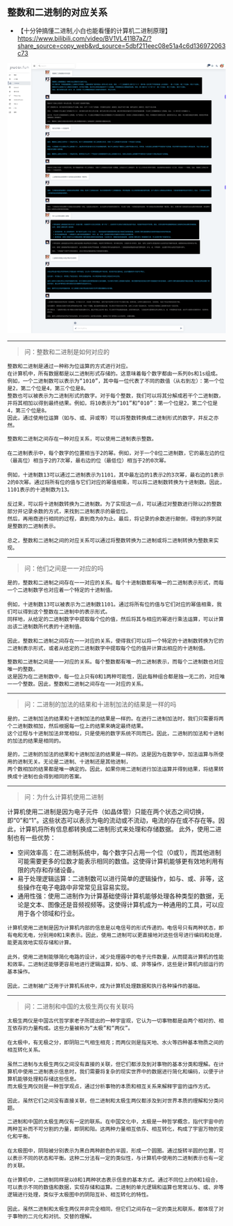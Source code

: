 ## 整数和二进制的对应关系

- 【十分钟搞懂二进制,小白也能看懂的计算机二进制原理】 https://www.bilibili.com/video/BV1VL411B7aZ/?share_source=copy_web&vd_source=5dbf211eec08e51a4c6d136972063c73


![img.png](image/img023.png)


-----------
> 问：整数和二进制是如何对应的


```text
整数和二进制是通过一种称为位运算的方式进行对应。
在计算机中，所有数据都是以二进制形式存储的。这意味着每个数字都由一系列0s和1s组成。例如，一个二进制数可以表示为“1010”，其中每一位代表了不同的数值（从右到左）：第一个位是2，第二个位是4，第三个位是8。
整数也可以被表示为二进制形式的数字。对于每个整数，我们可以将其分解成若干个二进制数，并将其相加以得到最终结果。例如，将10表示为“101”和“010”：第一个位是2，第二个位是4，第三个位是8。
因此，通过使用位运算（如与、或、异或等）可以将整数转换成二进制形式的数字，并反之亦然。
```


```text
整数和二进制之间存在一种对应关系，可以使用二进制表示整数。

在二进制表示中，每个数字的位置相当于2的幂。例如，对于一个8位二进制数，它的最左边的位（最高位）相当于2的7次幂，最右边的位（最低位）相当于2的0次幂。

例如，十进制数13可以通过二进制表示为1101，其中最左边的1表示2的3次幂，最右边的1表示2的0次幂。通过将所有位的值与它们对应的幂值相乘，可以将二进制数转换为十进制数。因此，1101表示的十进制数为13。

反过来，可以将十进制数转换为二进制数。为了实现这一点，可以通过对整数进行除以2的整数部分并记录余数的方式，来找到二进制表示的最低位。
然后，再用商进行相同的过程，直到商为0为止。最后，将记录的余数进行颠倒，得到的序列就是整数的二进制表示。

总之，整数和二进制之间的对应关系可以通过将整数转换为二进制或将二进制转换为整数来实现。
```


-----------
> 问：他们之间是一一对应的吗


```text
是的，整数和二进制之间存在一一对应的关系。每个十进制数都有唯一的二进制表示形式，而每一个二进制数字也对应着一个特定的十进制值。

例如，十进制数13可以被表示为二进制数1101。通过将所有位的值与它们对应的幂值相乘，我们可以得到这个整数在二进制中的表示形式。
同样地，从给定的二进制数字中提取每个位的值，然后将其与相应的幂进行乘法运算，可以计算出该二进制数所代表的十进制值。

因此，整数和二进制之间存在一一对应的关系，使得我们可以将一个特定的十进制数转换为它的二进制表示形式，或者从给定的二进制数字中提取每个位的值并计算出相应的十进制值。
```


```text
整数和二进制之间是一一对应的关系。每个整数都有唯一的二进制表示，而每个二进制数也对应唯一的整数。
这是因为在二进制数中，每一位上只有0和1两种可能性，因此每种组合都是独一无二的，对应唯一一个整数。因此，整数和二进制之间存在一一对应的关系。
```


-----------
> 问：二进制的加法的结果和十进制加法的结果是一样的吗


```text
是的，二进制加法的结果和十进制加法的结果是一样的。在进行二进制加法时，我们只需要将两个二进制数相加，然后根据每一位上的结果来确定最终结果。
这个过程与十进制加法非常相似，只是使用的数字系统不同而已。因此，二进制的加法和十进制的加法的结果是相同的。
```

```text
是的，二进制的加法的结果和十进制加法的结果是一样的。这是因为在数学中，加法运算与所使用的进制无关。无论是二进制、十进制还是其他进制，
两个数相加的结果都是唯一确定的。因此，如果你用二进制进行加法运算并得到结果，将结果转换成十进制也会得到相同的答案。
```

-----------
> 问：为什么计算机使用二进制


计算机使用二进制是因为电子元件（如晶体管）只能在两个状态之间切换，即“0”和“1”。这些状态可以表示为电的流动或不流动，电流的存在或不存在等。因此，计算机将所有信息都转换成二进制形式来处理和存储数据。
此外，使用二进制也有一些优势：
- 空间效率高：在二进制系统中，每个数字只占用一个位（0或1），而其他进制可能需要更多的位数才能表示相同的数值。这使得计算机能够更有效地利用有限的内存和存储设备。
- 易于处理逻辑运算：二进制数可以进行简单的逻辑操作，如与、或、非等，这些操作在电子电路中非常常见且容易实现。
- 通用性强：使用二进制作为计算基础使得计算机能够处理各种类型的数据，无论是文本、图像还是音频视频等。这使得计算机成为一种通用的工具，可以应用于各个领域和行业。


```text
计算机使用二进制是因为计算机内部的信息是以电信号的形式传递的。电信号只有两种状态，即有电和无电，分别用0和1来表示。因此，使用二进制可以更直接地对这些信号进行编码和处理，能更高效地实现存储和计算。

此外，使用二进制能够简化电路的设计，减少处理器中的电子元件数量，从而提高计算机的性能和效率。二进制还能够更容易地进行逻辑运算，如与、或、非等操作，这些是计算机内部运行的基本操作。

因此，二进制被广泛用于计算机系统中，成为计算机处理数据和执行各种操作的基础。
```


-----------
> 问：二进制和中国的太极生两仪有关联吗


```text
太极生两仪是中国古代哲学家老子所提出的一种宇宙观，它认为一切事物都是由两个相对的、相互依存的力量构成。这些力量被称为“太极”和“两仪”。

在太极中，有无极之分，即阴阳二气相生相克；而两仪则是指天地、水火等四种基本物质之间的相互转化关系。

虽然二进制与太极生两仪之间没有直接的关联，但它们都涉及到对事物的基本分类和理解。在计算机中使用二进制表示信息时，我们需要将复杂的现实世界中的数据进行简化和编码，以便于计算机能够处理和存储这些信息。
而太极生两仪则是一种哲学观点，通过分析事物的本质和相互关系来解释宇宙的运作方式。

因此，虽然它们之间没有直接关联，但二进制和太极生两仪都涉及到对世界本质的理解和分类问题。
```


```text
二进制和中国的太极生两仪有一定的联系。在中国文化中，太极是一种哲学概念，指代宇宙中的两种互补而不可分割的力量，即阴和阳。这两种力量相互依存、相互转化，构成了宇宙万物的变化和平衡。

在太极图中，阴阳被分别表示为黑白两种颜色的半圆，形成一个圆圈。通过旋转半圆的位置，可以表示不同的状态和平衡。这种二分法有一定的类似性，与计算机中使用的二进制表示也有一定的关联。

在计算机中，二进制同样是以0和1两种状态表示信息的基本方式。通过不同位上的0和1组合，可以表示不同的数值和数据，实现存储和运算。二进制的单元逻辑和运算也常常以与、或、非等逻辑进行处理，类似于太极图中的阴阳互补、相互转化的特性。

因此，虽然二进制和太极生两仪并非完全相同，但它们之间存在一定的类比和联系，都体现了对于事物的二元化和对抗、交替的理解。
```